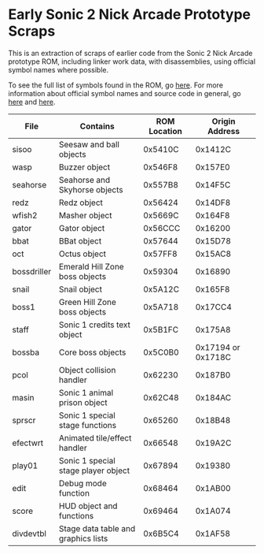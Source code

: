 # Early Sonic 2 Nick Arcade Prototype Scraps

This is an extraction of scraps of earlier code from the Sonic 2 Nick Arcade prototype ROM, including linker work data, with disassemblies, using official symbol names where possible.

To see the full list of symbols found in the ROM, go [here](https://tcrf.net/Proto:Sonic_the_Hedgehog_2_(Genesis)/Nick_Arcade_Prototype/Symbol_Tables). For more information about official symbol names and source code in general, go [here](https://info.sonicretro.org/Source_code/Technical_information) and [here](https://forums.sonicretro.org/index.php?threads/everything-that-i-know-about-sonic-the-hedgehogs-source-code.40809).

| File        | Contains                            | ROM Location | Origin Address     |
|-------------|-------------------------------------|--------------|--------------------|
| sisoo       | Seesaw and ball objects             | 0x5410C      | 0x1412C            |
| wasp        | Buzzer object                       | 0x546F8      | 0x157E0            |
| seahorse    | Seahorse and Skyhorse objects       | 0x557B8      | 0x14F5C            |
| redz        | Redz object                         | 0x56424      | 0x14DF8            |
| wfish2      | Masher object                       | 0x5669C      | 0x164F8            |
| gator       | Gator object                        | 0x56CCC      | 0x16200            |
| bbat        | BBat object                         | 0x57644      | 0x15D78            |
| oct         | Octus object                        | 0x57FF8      | 0x15AC8            |
| bossdriller | Emerald Hill Zone boss objects      | 0x59304      | 0x16890            |
| snail       | Snail object                        | 0x5A12C      | 0x165F8            |
| boss1       | Green Hill Zone boss objects        | 0x5A718      | 0x17CC4            |
| staff       | Sonic 1 credits text object         | 0x5B1FC      | 0x175A8            |
| bossba      | Core boss objects                   | 0x5C0B0      | 0x17194 or 0x1718C |
| pcol        | Object collision handler            | 0x62230      | 0x187B0            |
| masin       | Sonic 1 animal prison object        | 0x62C48      | 0x184AC            |
| sprscr      | Sonic 1 special stage functions     | 0x65260      | 0x18B48            |
| efectwrt    | Animated tile/effect handler        | 0x66548      | 0x19A2C            |
| play01      | Sonic 1 special stage player object | 0x67894      | 0x19380            |
| edit        | Debug mode function                 | 0x68464      | 0x1AB00            |
| score       | HUD object and functions            | 0x69464      | 0x1A074            |
| divdevtbl   | Stage data table and graphics lists | 0x6B5C4      | 0x1AF58            |
